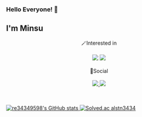### Hello Everyone! 👋<br/>
## I'm Minsu <br/>

<div align="center">
🪄Interested in<br/>
  <br/>
<img src="https://img.shields.io/badge/c%2B%2B-00599C?style=flat-square&logo=C%2B%2B&logoColor=white"/> <img src="https://img.shields.io/badge/JavaScript-F7DF1E?style=flat-square&logo=JavaScript&logoColor=white"/>
</div>
<br/>
<div align="center">
🌈Social<br/>
<br/>
<a href="https://www.instagram.com/minsusu_25/" target="_blank"><img src="https://img.shields.io/badge/Minsusu_25-E4405F?style=flat-square&logo=Instagram&logoColor=white"/> <img src="https://img.shields.io/badge/blog-03C75A?style=flat-square&logo=Naver&logoColor=white"/> <br/>
<br/>
<br/>
</div>
  
![re34349598's GitHub stats](https://github-readme-stats.vercel.app/api?username=rapidshot282&show_icons=true&theme=dark)
[![Solved.ac alstn3434](http://mazassumnida.wtf/api/generate_badge?boj=alstn3434)](https://solved.ac/alstn3434)


<!--
**Rapidshot282/Rapidshot282** is a ✨ _special_ ✨ repository because its `README.md` (this file) appears on your GitHub profile.

<a href="클릭시 이동할 링크" target="_blank"><img src="https://img.shields.io/badge/문자-색코드?style=flat-square&logo=이미지 이름&logoColor=white"/></a>
<img src="https://img.shields.io/badge/문자-색코드?style=for-the-badge&logo=이미지 이름&logoColor=black">
